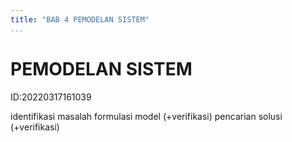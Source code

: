 ```yaml
---
title: "BAB 4 PEMODELAN SISTEM"
...
```

#  PEMODELAN SISTEM
ID:20220317161039

identifikasi masalah
formulasi model (+verifikasi)
pencarian solusi (+verifikasi)